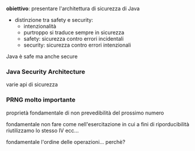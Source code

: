 **obiettivo**: presentare l'architettura di sicurezza di Java

- distinzione tra safety e security:
    - intenzionalità
    - purtroppo si traduce sempre in sicurezza
    - safety: sicurezza contro errori incidentali
    - security: sicurezza contro errori intenzionali

Java è safe ma anche secure

### Java Security Architecture
varie api di sicurezza




### PRNG molto importante
proprietà fondamentale di non prevedibilità del prossimo numero


fondamentale non fare come nell'esercitazione in cui a fini di riporducibilità riutilizzamo lo stesso IV ecc...

fondamentale l'ordine delle operazioni... perchè?